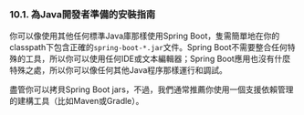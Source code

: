 ### 10.1. 為Java開發者準備的安裝指南

你可以像使用其他任何標準Java庫那樣使用Spring Boot，隻需簡單地在你的classpath下包含正確的`spring-boot-*.jar`文件。Spring Boot不需要整合任何特殊的工具，所以你可以使用任何IDE或文本編輯器；Spring Boot應用也沒有什麼特殊之處，所以你可以像任何其他Java程序那樣運行和調試。

盡管你可以拷貝Spring Boot jars，不過，我們通常推薦你使用一個支援依賴管理的建構工具（比如Maven或Gradle）。
